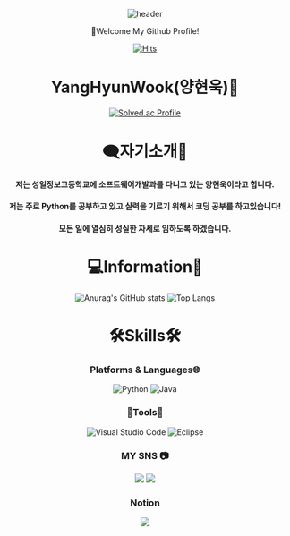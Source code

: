<div align="center">
  
  ![header](https://capsule-render.vercel.app/api?type=cylinder&color=BEF781&height=150&section=header&text=WELCOME&fontColor=ffffff&fontSize=70&animation=fadeIn&fontAlignY=55)
</a>
</div>

<div align=center>
  
👋Welcome My Github Profile!
 
<div align=center>
 
[![Hits](https://hits.seeyoufarm.com/api/count/incr/badge.svg?url=https%3A%2F%2Fgithub.com%2Fbadapiri&count_bg=%23010101&title_bg=%237C7A7A&icon=&icon_color=%23E7E7E7&title=hits&edge_flat=false)](https://hits.seeyoufarm.com)
</div>

<div align=center>
 
# YangHyunWook(양현욱)🤗
[![Solved.ac Profile](http://mazassumnida.wtf/api/v2/generate_badge?boj=badapiri1004)](https://solved.ac/badapiri1004/)

# 🗨자기소개💬<br>
<h4> 저는 성일정보고등학교에 소프트웨어개발과를 다니고 있는 양현욱이라고 합니다.</h4>
<h4> 저는 주로 Python를 공부하고 있고 실력을 기르기 위해서 코딩 공부를 하고있습니다!</h4>
<h4> 모든 일에 열심히 성실한 자세로 임하도록 하겠습니다.</h4>

# 💻Information💾<br>
![Anurag's GitHub stats](https://github-readme-stats.vercel.app/api?username=badapiri&show_icons=true&theme=radical)
![Top Langs](https://github-readme-stats.vercel.app/api/top-langs/?username=badapiri&layout=compact&theme=tokyonight)

# 🛠Skills🛠<br>
### Platforms & Languages🌐
![Python](https://img.shields.io/badge/Python-3776AB.svg?&style=for-the-badge&logo=Python&logoColor=white)
![Java](https://img.shields.io/badge/Java-0B4984.svg?style=for-the-badge&logo=openjdk&logoColor=white)

### 🔧Tools🔨<br>
![Visual Studio Code](https://img.shields.io/badge/Visual%20Studio%20Code-007ACC.svg?&style=for-the-badge&logo=Visual%20Studio%20Code&logoColor=white)
![Eclipse](https://img.shields.io/badge/Eclipse-2C2255.svg?&style=for-the-badge&logo=Eclipse&logocolor=white)

### MY SNS 📷<br>
<a href="https://www.facebook.com/profile.php?id=100015477844487" target="_blank"><img src="https://img.shields.io/badge/양현욱-1877F2?style=flat-square&logo=Facebook&logoColor=white"/></a>
<a href="https://www.instagram.com/badapiri50/" target="_blank"><img src="https://img.shields.io/badge/@badapiri50-E4405F?style=flat-square&logo=instagram&logoColor=white"/></a>
 
### Notion <br>
<a href="https://www.notion.so/HELLO-7298a232e79847439430da420b6b862b" target="_blank"><img src="https://img.shields.io/badge/양현욱-000000?style=flat-square&logo=Notion&logoColor=white"/></a>
